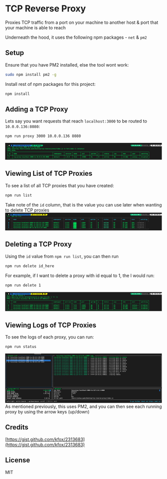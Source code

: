 # TCP Reverse Proxy

Proxies TCP traffic from a port on your machine to another host & port that your machine is able to reach

Underneath the hood, it uses the following npm packages - `net` & `pm2`

## Setup

Ensure that you have PM2 installed, else the tool wont work:

``` bash
sudo npm install pm2 -g
```

Install rest of npm packages for this project:

``` bash
npm install
```

## Adding a TCP Proxy

Lets say you want requests that reach `localhost:3000` to be routed to `10.0.0.136:8080`:

``` bash
npm run proxy 3000 10.0.0.136 8080
```

![image.png](.media/img_1.png)

## Viewing List of TCP Proxies

To see a list of all TCP proxies that you have created:

``` bash
npm run list
```

Take note of the `id` column, that is the value you can use later when wanting to delete TCP proxies
![image.png](.media/img_2.png)

## Deleting a TCP Proxy

Using the `id` value from `npm run list`, you can then run

``` bash
npm run delete id_here
```

For example, if I want to delete a proxy with id equal to 1, the I would run:

``` bash
npm run delete 1
```

![image.png](.media/img_3.png)

## Viewing Logs of TCP Proxies

To see the logs of each proxy, you can run:

``` bash
npm run status
```

![image.png](.media/img_4.png)
As mentioned previously, this uses PM2, and you can then see each running proxy by using the arrow keys (up/down)

## Credits

[https://gist.github.com/kfox/2313683](https://gist.github.com/kfox/2313683)

## License

MIT